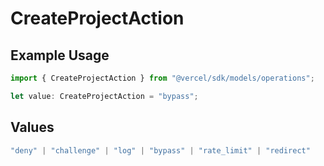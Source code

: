 # CreateProjectAction

## Example Usage

```typescript
import { CreateProjectAction } from "@vercel/sdk/models/operations";

let value: CreateProjectAction = "bypass";
```

## Values

```typescript
"deny" | "challenge" | "log" | "bypass" | "rate_limit" | "redirect"
```